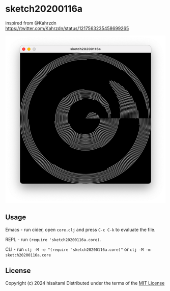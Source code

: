 # sketch20200116a

inspired from @Kahrzdn
https://twitter.com/Kahrzdn/status/1217563235458699265

![](https://github.com/hisaitami/quil-sketches/blob/master/sketch20200116a/screen.png)

## Usage

Emacs - run cider, open `core.clj` and press `C-c C-k` to evaluate the file.

REPL - run `(require 'sketch20200116a.core)`.

CLI - run `clj -M -e "(require 'sketch20200116a.core)"` or `clj -M -m sketch20200116a.core`

## License

Copyright (c) 2024 hisaitami
Distributed under the terms of the [MIT License](LICENSE)

